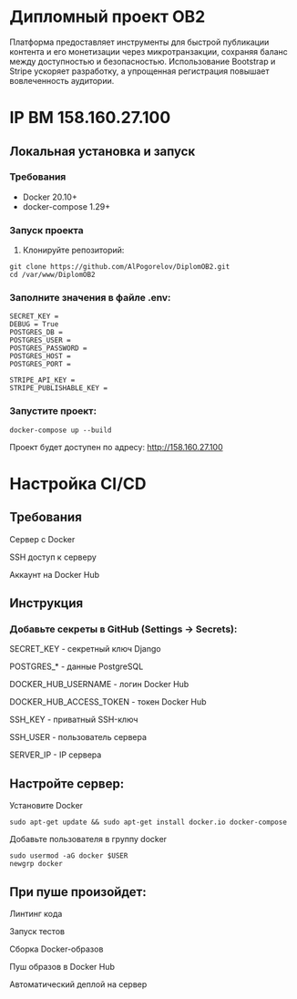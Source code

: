 # Дипломный проект OB2
Платформа предоставляет инструменты для быстрой публикации контента и его монетизации через микротранзакции, сохраняя баланс между доступностью и безопасностью. Использование Bootstrap и Stripe ускоряет разработку, а упрощенная регистрация повышает вовлеченность аудитории.

# IP ВМ 158.160.27.100
## Локальная установка и запуск

### Требования
- Docker 20.10+
- docker-compose 1.29+

### Запуск проекта
1. Клонируйте репозиторий:
```
git clone https://github.com/AlPogorelov/DiplomOB2.git
cd /var/www/DiplomOB2
```

### Заполните значения в файле .env:

```
SECRET_KEY =
DEBUG = True
POSTGRES_DB =
POSTGRES_USER =
POSTGRES_PASSWORD =
POSTGRES_HOST =
POSTGRES_PORT =

STRIPE_API_KEY =
STRIPE_PUBLISHABLE_KEY =

```
### Запустите проект:
```docker-compose up --build```

Проект будет доступен по адресу: http://158.160.27.100

# Настройка CI/CD
## Требования
Сервер с Docker

SSH доступ к серверу

Аккаунт на Docker Hub

## Инструкция
### Добавьте секреты в GitHub (Settings → Secrets):
SECRET_KEY - секретный ключ Django

POSTGRES_* - данные PostgreSQL

DOCKER_HUB_USERNAME - логин Docker Hub

DOCKER_HUB_ACCESS_TOKEN - токен Docker Hub

SSH_KEY - приватный SSH-ключ

SSH_USER - пользователь сервера

SERVER_IP - IP сервера

## Настройте сервер:
Установите Docker

```sudo apt-get update && sudo apt-get install docker.io docker-compose```

Добавьте пользователя в группу docker
```
sudo usermod -aG docker $USER
newgrp docker
```
## При пуше произойдет:

Линтинг кода

Запуск тестов

Сборка Docker-образов

Пуш образов в Docker Hub

Автоматический деплой на сервер

